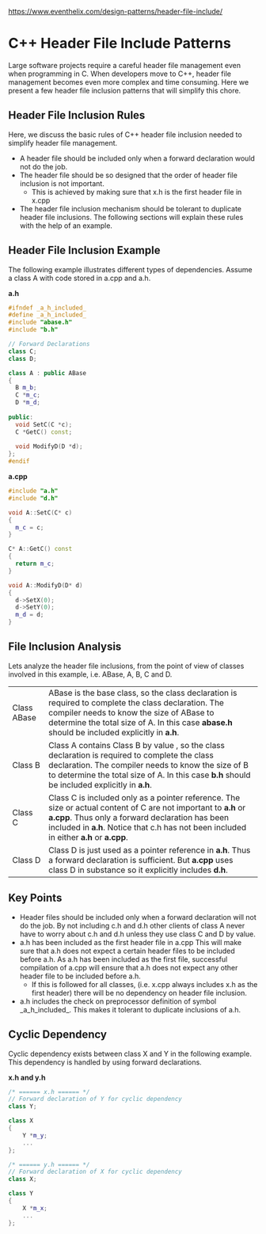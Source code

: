 https://www.eventhelix.com/design-patterns/header-file-include/

# C++ Header File Include Patterns

Large software projects require a careful header file management even when programming in C. When developers move to C++, header file management becomes even more complex and time consuming. Here we present a few header file inclusion patterns that will simplify this chore.

## Header File Inclusion Rules

Here, we discuss the basic rules of C++ header file inclusion needed to simplify header file management.

- A header file should be included only when a forward declaration would not do the job.
- The header file should be so designed that the order of header file inclusion is not important. 
  - This is achieved by making sure that x.h is the first header file in x.cpp
- The header file inclusion mechanism should be tolerant to duplicate header file inclusions.
The following sections will explain these rules with the help of an example.

## Header File Inclusion Example

The following example illustrates different types of dependencies. Assume a class A with code stored in a.cpp and a.h.

**a.h**
```cpp
#ifndef _a_h_included_
#define _a_h_included_
#include "abase.h"
#include "b.h"

// Forward Declarations
class C;
class D;

class A : public ABase
{
  B m_b;
  C *m_c;
  D *m_d;
  
public:
  void SetC(C *c);
  C *GetC() const;
  
  void ModifyD(D *d);
};
#endif
```

**a.cpp**
```cpp
#include "a.h"
#include "d.h"

void A::SetC(C* c)
{
  m_c = c;
}

C* A::GetC() const
{
  return m_c;
}

void A::ModifyD(D* d)
{
  d->SetX(0);
  d->SetY(0);
  m_d = d;
}
```

## File Inclusion Analysis
Lets analyze the header file inclusions, from the point of view of classes involved in this example, i.e. ABase, A, B, C and D.

| |  |
| :-----| :-----|
| Class ABase | ABase is the base class, so the class declaration is required to complete the class declaration. The compiler needs to know the size of ABase to determine the total size of A. In this case **abase.h** should be included explicitly in **a.h**. |
| Class B | Class A contains Class B by value , so the class declaration is required to complete the class declaration. The compiler needs to know the size of B to determine the total size of A. In this case **b.h** should be included explicitly in **a.h**. | 
| Class C | Class C is included only as a pointer reference. The size or actual content of C are not important to **a.h** or **a.cpp**. Thus only a forward declaration has been included in **a.h**. Notice that c.h has not been included in either **a.h** or **a.cpp**. | 
| Class D | Class D is just used as a pointer reference in **a.h**. Thus a forward declaration is sufficient. But **a.cpp** uses class D in substance so it explicitly includes **d.h**. | 


## Key Points

- Header files should be included only when a forward declaration will not do the job. By not including c.h and d.h other clients of class A never have to worry about c.h and d.h unless they use class C and D by value.
- a.h has been included as the first header file in a.cpp This will make sure that a.h does not expect a certain header files to be included before a.h. As a.h has been included as the first file, successful compilation of a.cpp will ensure that a.h does not expect any other header file to be included before a.h.
  - If this is followed for all classes, (i.e. x.cpp always includes x.h as the first header) there will be no dependency on header file inclusion.
- a.h includes the check on preprocessor definition of symbol \_a_h_included_. This makes it tolerant to duplicate inclusions of a.h.

## Cyclic Dependency

Cyclic dependency exists between class X and Y in the following example. This dependency is handled by using forward declarations.

**x.h and y.h**
```cpp
/* ====== x.h ====== */
// Forward declaration of Y for cyclic dependency
class Y;

class X 
{
    Y *m_y;
    ...
};

/* ====== y.h ====== */
// Forward declaration of X for cyclic dependency
class X;

class Y 
{
    X *m_x;
    ...
};
```

